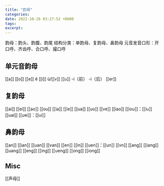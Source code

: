 ```yaml
---
title: "韵母"
categories: 
date: 2022-10-26 03:27:52 +0800
tags: 
excerpt: 
---
```


韵母：韵头、韵腹、韵尾
结构分类：单韵母、复韵母、鼻韵母
元音发音口形：开口呼、齐齿呼、合口呼、撮口呼

## 单元音韵母

[[a]]
[[o]]
[[e]]
ê
[[i]]
ü/[[v]]
[[u]]
-i（前）
-i（后）
[[er]]


## 复韵母

[[ai]]
[[ei]]
[[ao]]
[[ou]]
[[ia]]
[[ie]]
[[ua]]
[[uo]]
[[ve]]
[[iao]]
[[iou]]：[[iu]]
[[uai]]
[[uei]]：[[ui]]

## 鼻韵母

[[an]]
[[ian]]
[[uan]]
[[van]]
[[en]]
[[in]]
[[uen]]：[[un]]
[[vn]]
[[ang]]
[[iang]]
[[uang]]
[[eng]]
[[ing]]
[[ueng]]
[[ong]]
[[iong]]


## Misc

[[声母]]
